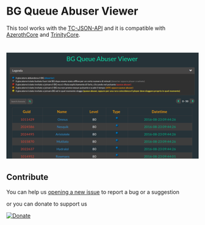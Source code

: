 # BG Queue Abuser Viewer

This tool works with the [TC-JSON-API](https://github.com/ShinDarth/TC-JSON-API.git) and it is compatible with [AzerothCore](https://github.com/azerothcore/azerothcore-wotlk) and [TrinityCore](https://github.com/TrinityCore/TrinityCore).

# ![BG Queue Abuser Viewer](https://raw.githubusercontent.com/Helias/BG-Queue-Abuser-Viewer/master/img/screen.png)

## Contribute

You can help us [opening a new issue](https://github.com/Helias/BG-Queue-Abuser-Viewer/issues/new) to report a bug or a suggestion

or you can donate to support us

[![Donate](https://www.paypal.com/en_GB/i/btn/btn_donateCC_LG.gif "Donate")](https://www.paypal.com/cgi-bin/webscr?cmd=_s-xclick&hosted_button_id=52AZFFD86N39Q)

